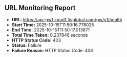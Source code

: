 ## URL Monitoring Report

- **URL:** https://api-gw1-prod1.fisglobal.com/gw/v1/health
- **Start Time:** 2025-10-15T11:50:16.776025
- **End Time:** 2025-10-15T11:50:17.013871
- **Total Time Taken:** 0.237846 seconds
- **HTTP Status Code:** 403
- **Status:** Failure
- **Failure Reason:** HTTP Status Code: 403
